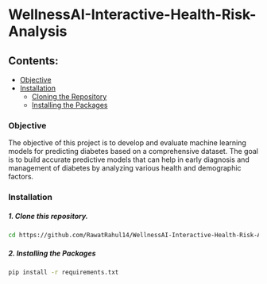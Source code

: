 # WellnessAI-Interactive-Health-Risk-Analysis

## Contents:
- [Objective](#objective)
- [Installation](#installation)
    - [Cloning the Repository](#1-clone-this-repositoryClone-this-repository)
    - [Installing the Packages](#2-installing-the-packagesInstalling-the-Packages)

### Objective

The objective of this project is to develop and evaluate machine learning models for predicting diabetes based on a comprehensive dataset. The goal is to build accurate predictive models that can help in early diagnosis and management of diabetes by analyzing various health and demographic factors.

### Installation

##### 1. Clone this repository.
```bash
cd https://github.com/RawatRahul14/WellnessAI-Interactive-Health-Risk-Analysis.git
```

##### 2. Installing the Packages
```bash
pip install -r requirements.txt
```